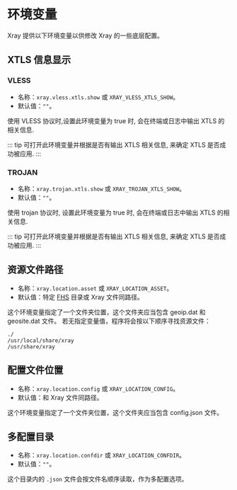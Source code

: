 # 环境变量

Xray 提供以下环境变量以供修改 Xray 的一些底层配置。

## XTLS 信息显示

### VLESS

- 名称：`xray.vless.xtls.show` 或 `XRAY_VLESS_XTLS_SHOW`。
- 默认值：`""`。

使用 VLESS 协议时,设置此环境变量为 true 时, 会在终端或日志中输出 XTLS 的相关信息.

::: tip
可打开此环境变量并根据是否有输出 XTLS 相关信息, 来确定 XTLS 是否成功被应用.
:::

### TROJAN

- 名称：`xray.trojan.xtls.show` 或 `XRAY_TROJAN_XTLS_SHOW`。
- 默认值：`""`。

使用 trojan 协议时, 设置此环境变量为 true 时, 会在终端或日志中输出 XTLS 的相关信息.

::: tip
可打开此环境变量并根据是否有输出 XTLS 相关信息, 来确定 XTLS 是否成功被应用.
:::

## 资源文件路径

- 名称：`xray.location.asset` 或 `XRAY_LOCATION_ASSET`。
- 默认值：特定 [FHS](https://en.wikipedia.org/wiki/Filesystem_Hierarchy_Standard) 目录或 Xray 文件同路径。

这个环境变量指定了一个文件夹位置，这个文件夹应当包含 geoip.dat 和 geosite.dat 文件。
若无指定变量值，程序将会按以下顺序寻找资源文件：
```
./
/usr/local/share/xray
/usr/share/xray
```

## 配置文件位置

- 名称：`xray.location.config` 或 `XRAY_LOCATION_CONFIG`。
- 默认值：和 Xray 文件同路径。

这个环境变量指定了一个文件夹位置，这个文件夹应当包含 config.json 文件。

## 多配置目录

- 名称：`xray.location.confdir` 或 `XRAY_LOCATION_CONFDIR`。
- 默认值：`""`。

这个目录内的 `.json` 文件会按文件名顺序读取，作为多配置选项。
